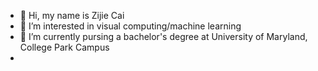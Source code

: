 - 👋 Hi, my name is Zijie Cai
- 👀 I’m interested in visual computing/machine learning
- 🌱 I’m currently pursing a bachelor's degree at University of Maryland, College Park Campus
-

<!---
leocaizzz/leocaizzz is a ✨ special ✨ repository because its `README.md` (this file) appears on your GitHub profile.
You can click the Preview link to take a look at your changes.
--->
